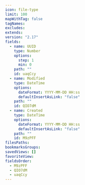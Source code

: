 ```yaml
---
icon: file-type
limit: 100
mapWithTag: false
tagNames: 
excludes: 
extends: 
version: "2.17"
fields:
  - name: UUID
    type: Number
    options:
      step: 1
      min: 0
    path: ""
    id: uaqCcy
  - name: Modified
    type: DateTime
    options:
      dateFormat: YYYY-MM-DD HH:ss
      defaultInsertAsLink: "false"
    path: ""
    id: QIO7dM
  - name: Created
    type: DateTime
    options:
      dateFormat: YYYY-MM-DD HH:ss
      defaultInsertAsLink: "false"
    path: ""
    id: M9zPFF
filesPaths: 
bookmarksGroups: 
savedViews: []
favoriteView: 
fieldsOrder:
  - M9zPFF
  - QIO7dM
  - uaqCcy
---
```

